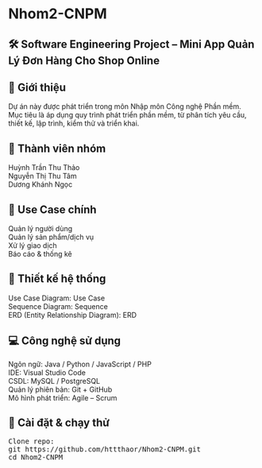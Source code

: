 # Nhom2-CNPM

## 🛠️ Software Engineering Project – Mini App Quản Lý Đơn Hàng Cho Shop Online

## 📌 Giới thiệu
Dự án này được phát triển trong môn Nhập môn Công nghệ Phần mềm.  
Mục tiêu là áp dụng quy trình phát triển phần mềm, từ phân tích yêu cầu, thiết kế, lập trình, kiểm thử và triển khai.

## 👥 Thành viên nhóm
Huỳnh Trần Thu Thảo  
Nguyễn Thị Thu Tâm  
Dương Khánh Ngọc  

## 🎯 Use Case chính
Quản lý người dùng  
Quản lý sản phẩm/dịch vụ  
Xử lý giao dịch  
Báo cáo & thống kê  


## 📐 Thiết kế hệ thống
Use Case Diagram: Use Case  
Sequence Diagram: Sequence  
ERD (Entity Relationship Diagram): ERD  

## 💻 Công nghệ sử dụng
Ngôn ngữ: Java / Python / JavaScript / PHP  
IDE: Visual Studio Code  
CSDL: MySQL / PostgreSQL  
Quản lý phiên bản: Git + GitHub  
Mô hình phát triển: Agile – Scrum  

## 🚀 Cài đặt & chạy thử
<pre>
Clone repo:
git https://github.com/httthaor/Nhom2-CNPM.git
cd Nhom2-CNPM
</pre>
